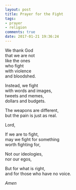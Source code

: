```yaml
---
layout: post
title: Prayer for the Fight
tags:
- prayer
- religion
comments: true
date: 2017-01-21 19:36:24
---
```


We thank God  
that we are not  
like the ones  
who fight  
with violence  
and bloodshed.

Instead, we fight  
with words and images,  
tweets and memes,  
dollars and budgets.

The weapons are different,  
but the pain is just as real.

Lord,

If we are to fight,  
may we fight for something  
worth fighting for,

Not our ideologies,  
nor our egos,

But for what is right,  
and for those who have no voice.

*Amen*
